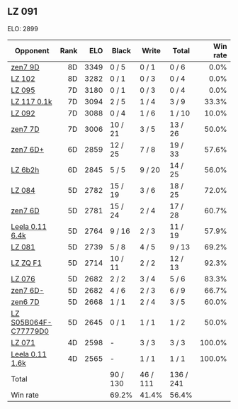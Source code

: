 ## LZ 091 ##

ELO: 2899

Opponent | Rank | ELO | Black | Write | Total | Win rate
---------|-----:|----:|-------|-------|-------|-------:
[zen7 9D](zen7%209D.md) | 8D | 3349 | 0 / 5 | 0 / 1 | 0 / 6 | 0.0%
[LZ 102](LZ%20102.md) | 8D | 3282 | 0 / 1 | 0 / 3 | 0 / 4 | 0.0%
[LZ 095](LZ%20095.md) | 7D | 3180 | 0 / 1 | 0 / 3 | 0 / 4 | 0.0%
[LZ 117 0.1k](LZ%20117%200.1k.md) | 7D | 3094 | 2 / 5 | 1 / 4 | 3 / 9 | 33.3%
[LZ 092](LZ%20092.md) | 7D | 3088 | 0 / 4 | 1 / 6 | 1 / 10 | 10.0%
[zen7 7D](zen7%207D.md) | 7D | 3006 | 10 / 21 | 3 / 5 | 13 / 26 | 50.0%
[zen7 6D+](zen7%206D+.md) | 6D | 2859 | 12 / 25 | 7 / 8 | 19 / 33 | 57.6%
[LZ 6b2h](LZ%206b2h.md) | 6D | 2845 | 5 / 5 | 9 / 20 | 14 / 25 | 56.0%
[LZ 084](LZ%20084.md) | 5D | 2782 | 15 / 19 | 3 / 6 | 18 / 25 | 72.0%
[zen7 6D](zen7%206D.md) | 5D | 2781 | 15 / 24 | 2 / 4 | 17 / 28 | 60.7%
[Leela 0.11 6.4k](Leela%200.11%206.4k.md) | 5D | 2764 | 9 / 16 | 2 / 3 | 11 / 19 | 57.9%
[LZ 081](LZ%20081.md) | 5D | 2739 | 5 / 8 | 4 / 5 | 9 / 13 | 69.2%
[LZ ZQ F1](LZ%20ZQ%20F1.md) | 5D | 2714 | 10 / 11 | 2 / 2 | 12 / 13 | 92.3%
[LZ 076](LZ%20076.md) | 5D | 2682 | 2 / 2 | 3 / 4 | 5 / 6 | 83.3%
[zen7 6D-](zen7%206D-.md) | 5D | 2682 | 4 / 6 | 2 / 3 | 6 / 9 | 66.7%
[zen6 7D](zen6%207D.md) | 5D | 2668 | 1 / 1 | 2 / 4 | 3 / 5 | 60.0%
[LZ S05B064F-C77779D0](LZ%20S05B064F-C77779D0.md) | 5D | 2645 | 0 / 1 | 1 / 1 | 1 / 2 | 50.0%
[LZ 071](LZ%20071.md) | 4D | 2598 | - | 3 / 3 | 3 / 3 | 100.0%
[Leela 0.11 1.6k](Leela%200.11%201.6k.md) | 4D | 2565 | - | 1 / 1 | 1 / 1 | 100.0%
Total | | | 90 / 130 | 46 / 111 | 136 / 241 | 
Win rate| | | 69.2% | 41.4% | 56.4% | 

